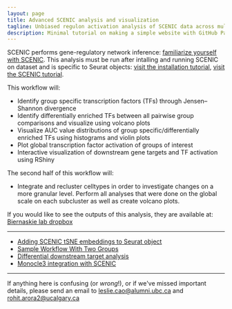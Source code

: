 ```yaml
---
layout: page
title: Advanced SCENIC analysis and visualization 
tagline: Unbiased regulon activation analysis of SCENIC data across multiple groups
description: Minimal tutorial on making a simple website with GitHub Pages
---
```


SCENIC performs gene-regulatory network inference: [familiarize yourself with SCENIC](https://www.nature.com/articles/nmeth.4463). This analysis must be run after intalling and running SCENIC on dataset and is specific to Seurat objects: [visit the installation tutorial](https://rawcdn.githack.com/aertslab/SCENIC/701cc7cc4ac762b91479b3bd2eaf5ad5661dd8c2/inst/doc/SCENIC_Setup.html), [visit the SCENIC tutorial](https://rawcdn.githack.com/aertslab/SCENIC/0a4c96ed8d930edd8868f07428090f9dae264705/inst/doc/SCENIC_Running.html#scenic_workflow).


This workflow will:
- Identify group specific transcription factors (TFs) through Jensen–Shannon divergence
- Identify differentially enriched TFs between all pairwise group comparisons and visualize using volcano plots
- Visualize AUC value distributions of group specific/differentially enriched TFs using histograms and violin plots
- Plot global transcription factor activation of groups of interest
- Interactive visualization of downstream gene targets and TF activation using RShiny 

The second half of this workflow will:
- Integrate and recluster celltypes in order to investigate changes on a more granular level. Perform all analyses that were done on the global scale on each subcluster as well as create volcano plots.

If you would like to see the outputs of this analysis, they are available at: [Biernaskie lab dropbox](https://www.dropbox.com/sh/ntabbv6rzb431um/AADFXA1voHhXvqK7dEqApYQEa?dl=0)

---

- [Adding SCENIC tSNE embeddings to Seurat object](pages/overview.html)
- [Sample Workflow With Two Groups](pages/independent_site.html)
- [Differential downstream target analysis](pages/resources.html)
- [Monocle3 integration with SCENIC](pages/project_site.html)

---
If anything here is confusing (or _wrong_!), or if we've missed
important details, please send an email to leslie.cao@alumni.ubc.ca and rohit.arora2@ucalgary.ca

